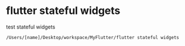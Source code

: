 # flutter stateful widgets
test stateful widgets

    /Users/[name]/Desktop/workspace/MyFlutter/flutter stateful widgets